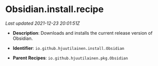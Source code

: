 # Obsidian.install.recipe

_Last updated 2021-12-23 20:01:51Z_

- **Description**: Downloads and installs the current release version of Obsidian.

- **Identifier**: `io.github.hjuutilainen.install.Obsidian`

- **Parent Recipes**: `io.github.hjuutilainen.pkg.Obsidian`
